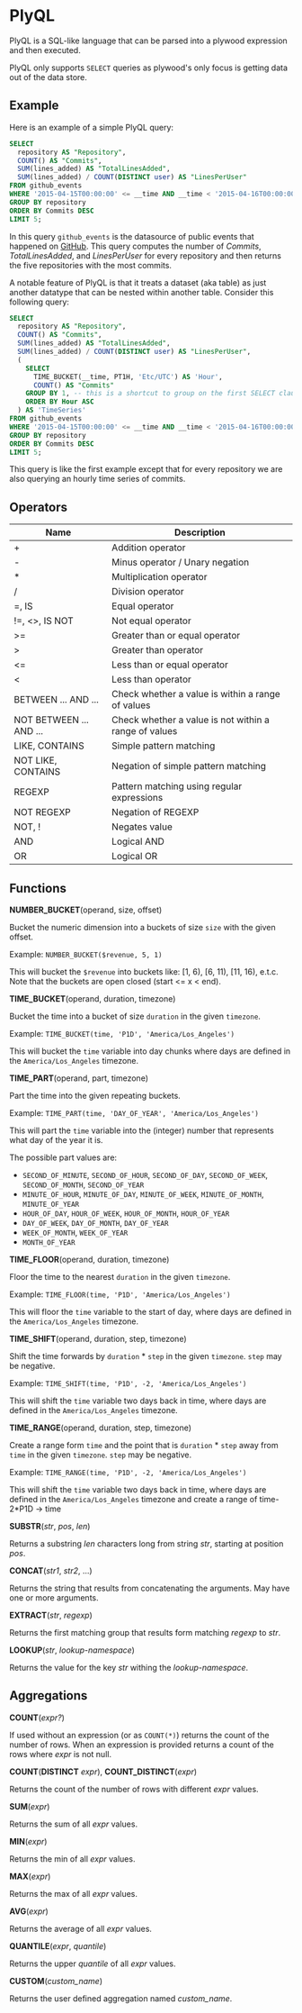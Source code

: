 # PlyQL

PlyQL is a SQL-like language that can be parsed into a plywood expression and then executed.

PlyQL only supports `SELECT` queries as plywood's only focus is getting data out of the data store.

## Example

Here is an example of a simple PlyQL query:

```sql
SELECT
  repository AS "Repository",
  COUNT() AS "Commits",
  SUM(lines_added) AS "TotalLinesAdded",
  SUM(lines_added) / COUNT(DISTINCT user) AS "LinesPerUser"  
FROM github_events
WHERE '2015-04-15T00:00:00' <= __time AND __time < '2015-04-16T00:00:00' AND event_type = "Commit"
GROUP BY repository
ORDER BY Commits DESC
LIMIT 5;
```

In this query `github_events` is the datasource of public events that happened on [GitHub](https://developer.github.com/v3/).
This query computes the number of *Commits*, *TotalLinesAdded*, and *LinesPerUser* for every repository and then returns the five repositories with the most commits.
 
A notable feature of PlyQL is that it treats a dataset (aka table) as just another datatype that can be nested within another table.
Consider this following query:
 
```sql
SELECT
  repository AS "Repository",
  COUNT() AS "Commits",
  SUM(lines_added) AS "TotalLinesAdded",
  SUM(lines_added) / COUNT(DISTINCT user) AS "LinesPerUser",
  (
    SELECT
      TIME_BUCKET(__time, PT1H, 'Etc/UTC') AS 'Hour',
      COUNT() AS "Commits"
    GROUP BY 1, -- this is a shortcut to group on the first SELECT clause
    ORDER BY Hour ASC  
  ) AS 'TimeSeries'
FROM github_events
WHERE '2015-04-15T00:00:00' <= __time AND __time < '2015-04-16T00:00:00' AND event_type = "Commit"
GROUP BY repository
ORDER BY Commits DESC
LIMIT 5;
``` 

This query is like the first example except that for every repository we are also querying an hourly time series of commits.  

## Operators

Name                    | Description
------------------------|-------------------------------------
+                       | Addition operator
-                       | Minus operator / Unary negation
*                       | Multiplication operator
/                       | Division operator
=, IS                   | Equal operator
!=, <>, IS NOT          | Not equal operator
>=                      | Greater than or equal operator
>                       | Greater than operator
<=                      | Less than or equal operator
<                       | Less than operator
BETWEEN ... AND ...     | Check whether a value is within a range of values
NOT BETWEEN ... AND ... | Check whether a value is not within a range of values
LIKE, CONTAINS          | Simple pattern matching
NOT LIKE, CONTAINS      | Negation of simple pattern matching
REGEXP                  | Pattern matching using regular expressions
NOT REGEXP              | Negation of REGEXP
NOT, !                  | Negates value
AND                     | Logical AND
OR                      | Logical OR


## Functions

**NUMBER_BUCKET**(operand, size, offset)

Bucket the numeric dimension into a buckets of size `size` with the given offset.

Example: `NUMBER_BUCKET($revenue, 5, 1)`

This will bucket the `$revenue` into buckets like: [1, 6), [6, 11), [11, 16), e.t.c.
Note that the buckets are open closed (start <= x < end).


**TIME_BUCKET**(operand, duration, timezone)

Bucket the time into a bucket of size `duration` in the given `timezone`.

Example: `TIME_BUCKET(time, 'P1D', 'America/Los_Angeles')`

This will bucket the `time` variable into day chunks where days are defined in the `America/Los_Angeles` timezone.


**TIME_PART**(operand, part, timezone)

Part the time into the given repeating buckets.

Example: `TIME_PART(time, 'DAY_OF_YEAR', 'America/Los_Angeles')`

This will part the `time` variable into the (integer) number that represents what day of the year it is.

The possible part values are:

* `SECOND_OF_MINUTE`, `SECOND_OF_HOUR`, `SECOND_OF_DAY`, `SECOND_OF_WEEK`, `SECOND_OF_MONTH`, `SECOND_OF_YEAR`
* `MINUTE_OF_HOUR`, `MINUTE_OF_DAY`, `MINUTE_OF_WEEK`, `MINUTE_OF_MONTH`, `MINUTE_OF_YEAR`
* `HOUR_OF_DAY`, `HOUR_OF_WEEK`, `HOUR_OF_MONTH`, `HOUR_OF_YEAR`
* `DAY_OF_WEEK`, `DAY_OF_MONTH`, `DAY_OF_YEAR`
* `WEEK_OF_MONTH`, `WEEK_OF_YEAR`
* `MONTH_OF_YEAR`


**TIME_FLOOR**(operand, duration, timezone)

Floor the time to the nearest `duration` in the given `timezone`.

Example: `TIME_FLOOR(time, 'P1D', 'America/Los_Angeles')`

This will floor the `time` variable to the start of day, where days are defined in the `America/Los_Angeles` timezone.


**TIME_SHIFT**(operand, duration, step, timezone)

Shift the time forwards by `duration` * `step` in the given `timezone`.
`step` may be negative.

Example: `TIME_SHIFT(time, 'P1D', -2, 'America/Los_Angeles')`

This will shift the `time` variable two days back in time, where days are defined in the `America/Los_Angeles` timezone.


**TIME_RANGE**(operand, duration, step, timezone)

Create a range form `time` and the point that is `duration` * `step` away from `time` in the given `timezone`.
`step` may be negative.

Example: `TIME_RANGE(time, 'P1D', -2, 'America/Los_Angeles')`

This will shift the `time` variable two days back in time, where days are defined in the `America/Los_Angeles` timezone and create a range of time-2*P1D -> time


**SUBSTR**(*str*, *pos*, *len*)

Returns a substring *len* characters long from string *str*, starting at position *pos*.

**CONCAT**(*str1*, *str2*, ...)

Returns the string that results from concatenating the arguments. May have one or more arguments. 

**EXTRACT**(*str*, *regexp*)

Returns the first matching group that results form matching *regexp* to *str*.

**LOOKUP**(*str*, *lookup-namespace*)

Returns the value for the key *str* withing the *lookup-namespace*.

## Aggregations

**COUNT**(*expr?*)

If used without an expression (or as `COUNT(*)`) returns the count of the number of rows.
When an expression is provided returns a count of the rows where *expr* is not null.
 
**COUNT**(**DISTINCT** *expr*), **COUNT_DISTINCT**(*expr*) 

Returns the count of the number of rows with different *expr* values.

**SUM**(*expr*) 

Returns the sum of all *expr* values.

**MIN**(*expr*) 

Returns the min of all *expr* values.

**MAX**(*expr*) 

Returns the max of all *expr* values.

**AVG**(*expr*)

Returns the average of all *expr* values.

**QUANTILE**(*expr*, *quantile*)

Returns the upper *quantile* of all *expr* values.

**CUSTOM**(*custom_name*)

Returns the user defined aggregation named *custom_name*.
